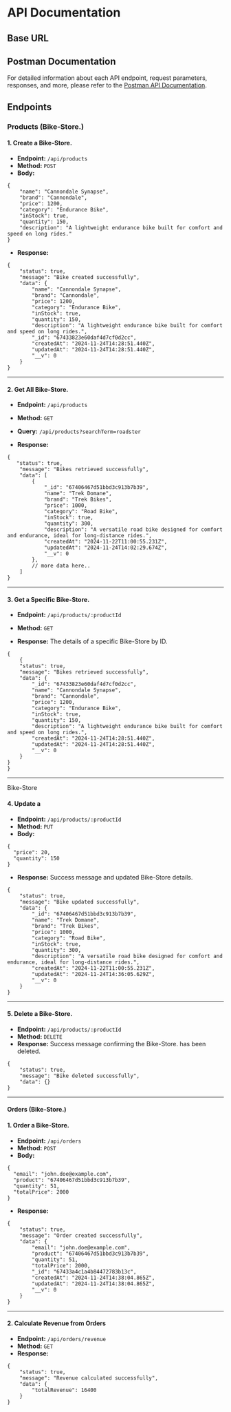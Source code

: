 

# API Documentation

## Base URL



## Postman Documentation

For detailed information about each API endpoint, request parameters, responses, and more, please refer to the [Postman API Documentation](https://documenter.getpostman.com/view/29634377/2sAYBUDXyz).

## Endpoints

### Products (Bike-Store.)

#### 1. Create a Bike-Store.

- **Endpoint:** `/api/products`
- **Method:** `POST`
- **Body:**

```
{
    "name": "Cannondale Synapse",
    "brand": "Cannondale",
    "price": 1200,
    "category": "Endurance Bike",
    "inStock": true,
    "quantity": 150,
    "description": "A lightweight endurance bike built for comfort and speed on long rides."
}
```

- **Response:**

```
{
    "status": true,
    "message": "Bike created successfully",
    "data": {
        "name": "Cannondale Synapse",
        "brand": "Cannondale",
        "price": 1200,
        "category": "Endurance Bike",
        "inStock": true,
        "quantity": 150,
        "description": "A lightweight endurance bike built for comfort and speed on long rides.",
        "_id": "67433823e60daf4d7cf0d2cc",
        "createdAt": "2024-11-24T14:28:51.440Z",
        "updatedAt": "2024-11-24T14:28:51.440Z",
        "__v": 0
    }
}
```

---

#### 2. Get All Bike-Store.

- **Endpoint:** `/api/products`
- **Method:** `GET`
- **Query:** `/api/products?searchTerm=roadster`

- **Response:**

```
{
   "status": true,
    "message": "Bikes retrieved successfully",
    "data": [
        {
            "_id": "67406467d51bbd3c913b7b39",
            "name": "Trek Domane",
            "brand": "Trek Bikes",
            "price": 1000,
            "category": "Road Bike",
            "inStock": true,
            "quantity": 300,
            "description": "A versatile road bike designed for comfort and endurance, ideal for long-distance rides.",
            "createdAt": "2024-11-22T11:00:55.231Z",
            "updatedAt": "2024-11-24T14:02:29.674Z",
            "__v": 0
        },
        // more data here..
    ]
}
```

---

#### 3. Get a Specific Bike-Store.

- **Endpoint:** `/api/products/:productId`
- **Method:** `GET`

- **Response:** The details of a specific Bike-Store by ID.

```
{
    {
    "status": true,
    "message": "Bikes retrieved successfully",
    "data": {
        "_id": "67433823e60daf4d7cf0d2cc",
        "name": "Cannondale Synapse",
        "brand": "Cannondale",
        "price": 1200,
        "category": "Endurance Bike",
        "inStock": true,
        "quantity": 150,
        "description": "A lightweight endurance bike built for comfort and speed on long rides.",
        "createdAt": "2024-11-24T14:28:51.440Z",
        "updatedAt": "2024-11-24T14:28:51.440Z",
        "__v": 0
    }
}
}
```

---
Bike-Store
#### 4. Update a 

- **Endpoint:** `/api/products/:productId`
- **Method:** `PUT`
- **Body:**

```
{
  "price": 20,
  "quantity": 150
}
```

- **Response:** Success message and updated Bike-Store details.

```
{
    "status": true,
    "message": "Bike updated successfully",
    "data": {
        "_id": "67406467d51bbd3c913b7b39",
        "name": "Trek Domane",
        "brand": "Trek Bikes",
        "price": 1000,
        "category": "Road Bike",
        "inStock": true,
        "quantity": 300,
        "description": "A versatile road bike designed for comfort and endurance, ideal for long-distance rides.",
        "createdAt": "2024-11-22T11:00:55.231Z",
        "updatedAt": "2024-11-24T14:36:05.629Z",
        "__v": 0
    }
}
```

---

#### 5. Delete a Bike-Store.

- **Endpoint:** `/api/products/:productId`
- **Method:** `DELETE`
- **Response:** Success message confirming the Bike-Store. has been deleted.

```
{
    "status": true,
    "message": "Bike deleted successfully",
    "data": {}
}
```

---

#### Orders (Bike-Store.)

#### 1. Order a Bike-Store.

- **Endpoint:** `/api/orders`
- **Method:** `POST`
- **Body:**

```
{
  "email": "john.doe@example.com",
  "product": "67406467d51bbd3c913b7b39",
  "quantity": 51,
  "totalPrice": 2000
}
```

- **Response:**

```
{
    "status": true,
    "message": "Order created successfully",
    "data": {
        "email": "john.doe@example.com",
        "product": "67406467d51bbd3c913b7b39",
        "quantity": 51,
        "totalPrice": 2000,
        "_id": "67433a4c1a4b84472783b13c",
        "createdAt": "2024-11-24T14:38:04.865Z",
        "updatedAt": "2024-11-24T14:38:04.865Z",
        "__v": 0
    }
}
```

---

#### 2. Calculate Revenue from Orders

- **Endpoint:** `/api/orders/revenue`
- **Method:** `GET`
- **Response:**

```
{
    "status": true,
    "message": "Revenue calculated successfully",
    "data": {
        "totalRevenue": 16400
    }
}
```
